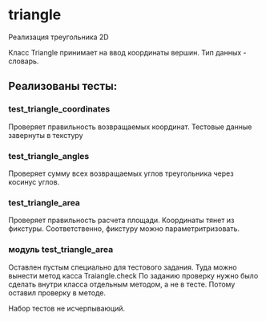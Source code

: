 # triangle
Реализация треугольника 2D

Класс Triangle принимает на ввод координаты вершин. Тип данных - словарь.

## Реализованы тесты:

### test_triangle_coordinates
Проверяет правильность возвращаемых координат. Тестовые данные завернуты в текстуру

### test_triangle_angles
Проверяет сумму всех возвращаемых углов треугольника через косинус углов.

### test_triangle_area
Проверяет правильность расчета площади. Координаты тянет из фикстуры.
Соответственно, фикстуру можно параметритризовать.

### модуль test_triangle_area
Оставлен пустым специально для тестового задания.
Туда можно вынести метод касса Traiangle.check
По заданию проверку нужно было сделать внутри класса отдельным методом, а не в тесте.
Потому оставил проверку в методе.

Набор тестов не исчерпываюций.

